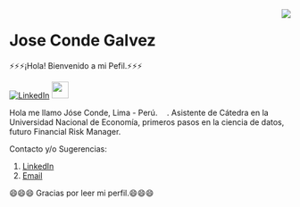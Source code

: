 <img src='https://raw.githubusercontent.com/keshavsingh4522/keshavsingh4522/master/Monkey_Kid_Coding.gif' align='right'>

# Jose Conde Galvez

⚡⚡⚡¡Hola! Bienvenido a mi Pefil.⚡⚡⚡
  
  <a href="https://www.linkedin.com/in/jose-conde/n"><img src="https://img.shields.io/badge/LinkedIn--_.svg?style=social&logo=linkedin" alt="LinkedIn"></a>
  <a href="https://rpubs.com/JoseConde"><img src="https://www.rstudio.com/wp-content/uploads/2014/06/RStudio-Ball.png" width="30" /></a>

Hola me llamo Jóse Conde, Lima - Perú. <img src="https://image.flaticon.com/icons/svg/2055/2055886.svg" width="13"/>.
Asistente de Cátedra en la Universidad Nacional de Economía, primeros pasos en la ciencia de datos, futuro Financial Risk Manager.

Contacto y/o Sugerencias:

  1. [LinkedIn](https://www.linkedin.com/in/jose-conde/) 
  2. [Email](mailto:joseconde20.95@gmail.com) 

😄😄😄 Gracias por leer mi perfil.😄😄😄
